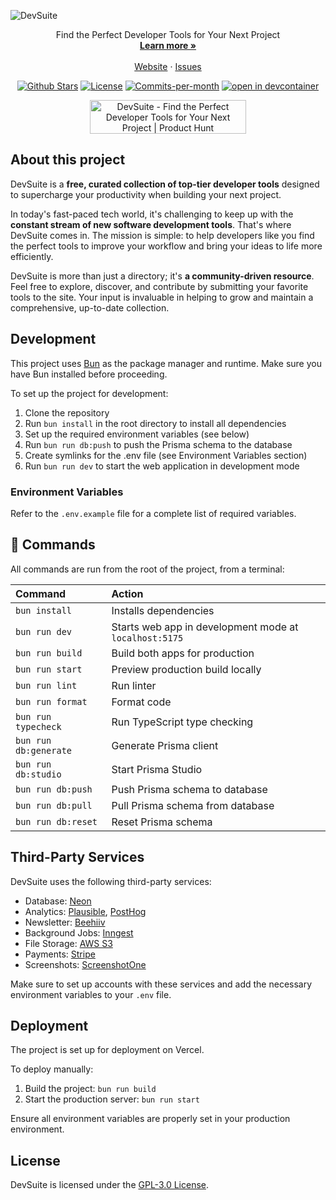 ![DevSuite](https://devsuite.co/_static/screenshot.webp)

<p align="center"></p>

<p align="center">
  Find the Perfect Developer Tools for Your Next Project
  <br>
  <a href="https://devsuite.co"><strong>Learn more »</strong></a>
  <br />
  <br />
  <a href="https://devsuite.co">Website</a>
  ·
  <a href="https://github.com/piotrkulpinski/devsuite/issues">Issues</a>
</p>

<p align="center">
   <a href="https://github.com/piotrkulpinski/devsuite/stargazers"><img src="https://img.shields.io/github/stars/piotrkulpinski/devsuite" alt="Github Stars"></a>
   <a href="https://github.com/piotrkulpinski/devsuite/blob/main/LICENSE"><img src="https://img.shields.io/github/license/piotrkulpinski/devsuite" alt="License"></a>
   <a href="https://github.com/piotrkulpinski/devsuite/pulse"><img src="https://img.shields.io/github/commit-activity/m/piotrkulpinski/devsuite" alt="Commits-per-month"></a>
   <a href="https://vscode.dev/redirect?url=vscode://ms-vscode-remote.remote-containers/cloneInVolume?url=https://github.com/piotrkulpinski/devsuite">
   <img alt="open in devcontainer" src="https://img.shields.io/static/v1?label=Dev%20Containers&message=Enabled&color=blue&logo=visualstudiocode" />
   </a>
</p>

<p align="center">
  <a href="https://www.producthunt.com/posts/devsuite?utm_source=badge-featured&utm_medium=badge&utm_souce=badge-devsuite" target="_blank"><img src="https://api.producthunt.com/widgets/embed-image/v1/featured.svg?post_id=579017&theme=light" alt="DevSuite - Find the Perfect Developer Tools for Your Next Project | Product Hunt" style="width: 250px; height: 54px;" width="250" height="54" /></a>
</p>

## About this project

DevSuite is a **free, curated collection of top-tier developer tools** designed to supercharge your productivity when building your next project.

In today's fast-paced tech world, it's challenging to keep up with the **constant stream of new software development tools**. That's where DevSuite comes in. The mission is simple: to help developers like you find the perfect tools to improve your workflow and bring your ideas to life more efficiently.

DevSuite is more than just a directory; it's **a community-driven resource**. Feel free to explore, discover, and contribute by submitting your favorite tools to the site. Your input is invaluable in helping to grow and maintain a comprehensive, up-to-date collection.

## Development

This project uses [Bun](https://bun.sh/) as the package manager and runtime. Make sure you have Bun installed before proceeding.

To set up the project for development:

1. Clone the repository
2. Run `bun install` in the root directory to install all dependencies
3. Set up the required environment variables (see below)
4. Run `bun run db:push` to push the Prisma schema to the database
5. Create symlinks for the .env file (see Environment Variables section)
6. Run `bun run dev` to start the web application in development mode

### Environment Variables

Refer to the `.env.example` file for a complete list of required variables.

## 🧞 Commands

All commands are run from the root of the project, from a terminal:

| Command           | Action
| :---------------- | :-------------------------------------------------------- 
| `bun install`     | Installs dependencies
| `bun run dev`     | Starts web app in development mode at `localhost:5175`
| `bun run build`   | Build both apps for production
| `bun run start`   | Preview production build locally
| `bun run lint`    | Run linter
| `bun run format`  | Format code
| `bun run typecheck` | Run TypeScript type checking
| `bun run db:generate` | Generate Prisma client
| `bun run db:studio` | Start Prisma Studio
| `bun run db:push` | Push Prisma schema to database
| `bun run db:pull` | Pull Prisma schema from database
| `bun run db:reset` | Reset Prisma schema

## Third-Party Services

DevSuite uses the following third-party services:

- Database: [Neon](https://neon.tech)
- Analytics: [Plausible](https://plausible.io), [PostHog](https://posthog.com)
- Newsletter: [Beehiiv](https://go.devsuite.co/beehiiv)
- Background Jobs: [Inngest](https://inngest.com)
- File Storage: [AWS S3](https://aws.amazon.com/s3)
- Payments: [Stripe](https://stripe.com)
- Screenshots: [ScreenshotOne](https://go.devsuite.co/screenshotone)

Make sure to set up accounts with these services and add the necessary environment variables to your `.env` file.

## Deployment

The project is set up for deployment on Vercel.

To deploy manually:

1. Build the project: `bun run build`
2. Start the production server: `bun run start`

Ensure all environment variables are properly set in your production environment.

## License

DevSuite is licensed under the [GPL-3.0 License](LICENSE).
